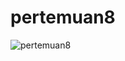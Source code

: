 # pertemuan8
![pertemuan8](https://github.com/Imamady/tugas8/assets/145244834/1f833b18-701e-4c5b-a714-fd7ec50dfb83)
